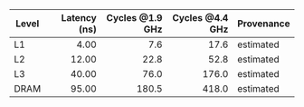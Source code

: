 | Level | Latency (ns) | Cycles @1.9 GHz | Cycles @4.4 GHz | Provenance |
|------|--------------:|----------------:|----------------:|------------|
| L1 | 4.00 | 7.6 | 17.6 | estimated |
| L2 | 12.00 | 22.8 | 52.8 | estimated |
| L3 | 40.00 | 76.0 | 176.0 | estimated |
| DRAM | 95.00 | 180.5 | 418.0 | estimated |